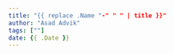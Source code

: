 ```yaml
---
title: "{{ replace .Name "-" " " | title }}"
author: "Asad Advik"
tags: [""]
date: {{ .Date }}
---
```


